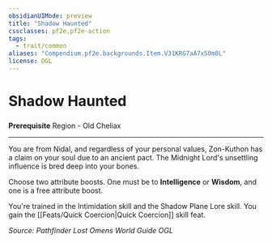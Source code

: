 ```yaml
---
obsidianUIMode: preview
title: "Shadow Haunted"
cssclasses: pf2e,pf2e-action
tags:
  - trait/common
aliases: "Compendium.pf2e.backgrounds.Item.V31KRG7aA7xS0m8L"
license: OGL
---
```

# Shadow Haunted

### 






**Prerequisite** Region - Old Cheliax

* * *

You are from Nidal, and regardless of your personal values, Zon-Kuthon has a claim on your soul due to an ancient pact. The Midnight Lord's unsettling influence is bred deep into your bones.

Choose two attribute boosts. One must be to **Intelligence** or **Wisdom**, and one is a free attribute boost.

You're trained in the Intimidation skill and the Shadow Plane Lore skill. You gain the [[Feats/Quick Coercion|Quick Coercion]] skill feat.

*Source: Pathfinder Lost Omens World Guide*
*OGL*